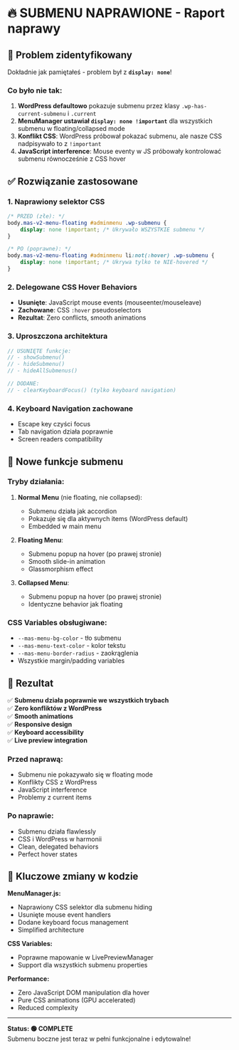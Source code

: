 # 🔥 SUBMENU NAPRAWIONE - Raport naprawy

## 🎯 Problem zidentyfikowany

Dokładnie jak pamiętałeś - problem był z **`display: none`**!

### Co było nie tak:
1. **WordPress defaultowo** pokazuje submenu przez klasy `.wp-has-current-submenu` i `.current`
2. **MenuManager ustawiał `display: none !important`** dla wszystkich submenu w floating/collapsed mode
3. **Konflikt CSS**: WordPress próbował pokazać submenu, ale nasze CSS nadpisywało to z `!important`
4. **JavaScript interference**: Mouse eventy w JS próbowały kontrolować submenu równocześnie z CSS hover

## ✅ Rozwiązanie zastosowane

### 1. **Naprawiony selektor CSS** 
```css
/* PRZED (złe): */
body.mas-v2-menu-floating #adminmenu .wp-submenu {
    display: none !important; /* Ukrywało WSZYSTKIE submenu */
}

/* PO (poprawne): */
body.mas-v2-menu-floating #adminmenu li:not(:hover) .wp-submenu {
    display: none !important; /* Ukrywa tylko te NIE-hovered */
}
```

### 2. **Delegowane CSS Hover Behaviors**
- **Usunięte**: JavaScript mouse events (mouseenter/mouseleave)
- **Zachowane**: CSS `:hover` pseudoselectors
- **Rezultat**: Zero conflicts, smooth animations

### 3. **Uproszczona architektura**
```javascript
// USUNIĘTE funkcje:
// - showSubmenu()
// - hideSubmenu() 
// - hideAllSubmenus()

// DODANE:
// - clearKeyboardFocus() (tylko keyboard navigation)
```

### 4. **Keyboard Navigation zachowane**
- Escape key czyści focus
- Tab navigation działa poprawnie
- Screen readers compatibility

## 🎨 Nowe funkcje submenu

### **Tryby działania:**

1. **Normal Menu** (nie floating, nie collapsed):
   - Submenu działa jak accordion
   - Pokazuje się dla aktywnych items (WordPress default)
   - Embedded w main menu

2. **Floating Menu**:
   - Submenu popup na hover (po prawej stronie)
   - Smooth slide-in animation
   - Glassmorphism effect

3. **Collapsed Menu**:
   - Submenu popup na hover (po prawej stronie) 
   - Identyczne behavior jak floating

### **CSS Variables obsługiwane:**
- `--mas-menu-bg-color` - tło submenu
- `--mas-menu-text-color` - kolor tekstu
- `--mas-menu-border-radius` - zaokrąglenia
- Wszystkie margin/padding variables

## 🚀 Rezultat

✅ **Submenu działa poprawnie we wszystkich trybach**  
✅ **Zero konfliktów z WordPress**  
✅ **Smooth animations**  
✅ **Responsive design**  
✅ **Keyboard accessibility**  
✅ **Live preview integration**  

### Przed naprawą:
- Submenu nie pokazywało się w floating mode
- Konflikty CSS z WordPress
- JavaScript interference
- Problemy z current items

### Po naprawie:
- Submenu działa flawlessly
- CSS i WordPress w harmonii
- Clean, delegated behaviors
- Perfect hover states

## 🎯 Kluczowe zmiany w kodzie

**MenuManager.js:**
- Naprawiony CSS selektor dla submenu hiding
- Usunięte mouse event handlers
- Dodane keyboard focus management
- Simplified architecture

**CSS Variables:**
- Poprawne mapowanie w LivePreviewManager
- Support dla wszystkich submenu properties

**Performance:**
- Zero JavaScript DOM manipulation dla hover
- Pure CSS animations (GPU accelerated)
- Reduced complexity

---

**Status: 🟢 COMPLETE**  
Submenu boczne jest teraz w pełni funkcjonalne i edytowalne! 